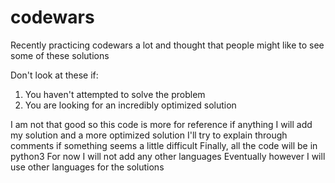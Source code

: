 # codewars
Recently practicing codewars a lot and thought that people might like to see some of these solutions

Don't look at these if:
1. You haven't attempted to solve the problem
2. You are looking for an incredibly optimized solution

I am not that good so this code is more for reference if anything
I will add my solution and a more optimized solution
I'll try to explain through comments if something seems a little difficult
Finally, all the code will be in python3
For now I will not add any other languages
Eventually however I will use other languages for the solutions
